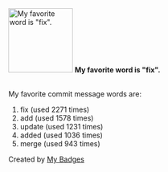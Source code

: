 <img src="https://my-badges.github.io/my-badges/favorite-word.png" alt="My favorite word is &quot;fix&quot;." title="My favorite word is &quot;fix&quot;." width="128">
<strong>My favorite word is &quot;fix&quot;.</strong>
<br><br>

My favorite commit message words are:

1. fix (used 2271 times)
2. add (used 1578 times)
3. update (used 1231 times)
4. added (used 1036 times)
5. merge (used 943 times)


Created by <a href="https://github.com/my-badges/my-badges">My Badges</a>